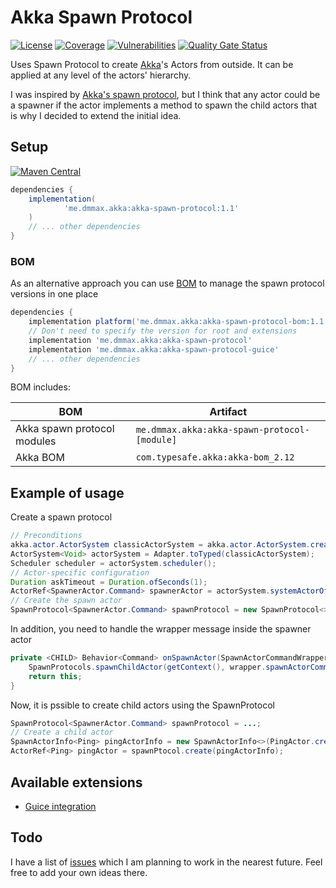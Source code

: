 # Akka Spawn Protocol

[![License](https://img.shields.io/badge/license-MIT-blue.svg)](http://www.opensource.org/licenses/MIT)
[![Coverage](https://sonarcloud.io/api/project_badges/measure?project=dmmax_akka-spawn-protocol&metric=coverage)](https://sonarcloud.io/summary/new_code?id=dmmax_akka-spawn-protocol)
[![Vulnerabilities](https://sonarcloud.io/api/project_badges/measure?project=dmmax_akka-spawn-protocol&metric=vulnerabilities)](https://sonarcloud.io/summary/new_code?id=dmmax_akka-spawn-protocol)
[![Quality Gate Status](https://sonarcloud.io/api/project_badges/measure?project=dmmax_akka-spawn-protocol&metric=alert_status)](https://sonarcloud.io/summary/new_code?id=dmmax_akka-spawn-protocol)

Uses Spawn Protocol to create [Akka](http://akka.io/)'s Actors from outside. It can be applied at any level of the actors' hierarchy.

I was inspired by [Akka's spawn protocol](https://doc.akka.io/japi/akka/current/akka/actor/typed/SpawnProtocol$.html), but I think that any
actor could be a spawner if the actor implements a method to spawn the child actors that is why I decided to extend the initial idea.

## Setup

[![Maven Central](https://img.shields.io/maven-central/v/me.dmmax.akka/akka-spawn-protocol.svg?style=flat)](https://maven-badges.herokuapp.com/maven-central/me.dmmax.akka/akka-spawn-protocol)

```groovy
dependencies {
    implementation(
            'me.dmmax.akka:akka-spawn-protocol:1.1'
    )
    // ... other dependencies
}
```

### BOM

As an alternative approach you can use [BOM](https://docs.gradle.org/current/userguide/platforms.html) to manage the spawn protocol versions
in one place

```groovy
dependencies {
    implementation platform('me.dmmax.akka:akka-spawn-protocol-bom:1.1')
    // Don't need to specify the version for root and extensions
    implementation 'me.dmmax.akka:akka-spawn-protocol'
    implementation 'me.dmmax.akka:akka-spawn-protocol-guice'
    // ... other dependencies
}
```

BOM includes:

BOM           | Artifact
--------------|-------------------------
Akka spawn protocol modules | `me.dmmax.akka:akka-spawn-protocol-[module]`
Akka BOM | `com.typesafe.akka:akka-bom_2.12`

## Example of usage

Create a spawn protocol

```java
// Preconditions
akka.actor.ActorSystem classicActorSystem = akka.actor.ActorSystem.create();
ActorSystem<Void> actorSystem = Adapter.toTyped(classicActorSystem);
Scheduler scheduler = actorSystem.scheduler();
// Actor-specific configuration
Duration askTimeout = Duration.ofSeconds(1);
ActorRef<SpawnerActor.Command> spawnerActor = actorSystem.systemActorOf(SpawnerActor.create(), "rootActor", Props.empty());
// Create the spawn actor
SpawnProtocol<SpawnerActor.Command> spawnProtocol = new SpawnProtocol<>(scheduler, askTimeout, spawnerActor, SpawnActorCommandWrapper::new);
```

In addition, you need to handle the wrapper message inside the spawner actor

```java
private <CHILD> Behavior<Command> onSpawnActor(SpawnActorCommandWrapper<CHILD> wrapper) {
    SpawnProtocols.spawnChildActor(getContext(), wrapper.spawnActorCommand());
    return this;
}
```

Now, it is pssible to create child actors using the SpawnProtocol

```java
SpawnProtocol<SpawnerActor.Command> spawnProtocol = ...;
// Create a child actor
SpawnActorInfo<Ping> pingActorInfo = new SpawnActorInfo<>(PingActor.create(), ActorCreationStrategy.unique("pinger"));
ActorRef<Ping> pingActor = spawnPtocol.create(pingActorInfo);
```

## Available extensions

* [Guice integration](akka-spawn-protocol-guice/README.md)

## Todo

I have a list of [issues](https://github.com/dmmax/akka-spawn-protocol/issues) which I am planning to work in the nearest future. Feel free
to add your own ideas there.
